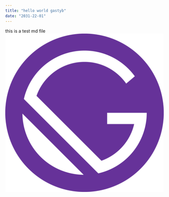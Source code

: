 ```yaml
---
title: "hello world gastyb"
date: "2031-22-01"
---
```


this is a test md file
![image](./images/icon.png)
